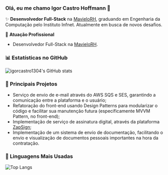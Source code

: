 ### Olá, eu me chamo Igor Castro Hoffmann 👋

✨ **Desenvolvedor Full-Stack** na [MavieloRH](https://mavielorh.com.br), graduando em Engenharia da Computação pelo Instituto Infnet. Atualmente em busca de novos desafios.

🏢 **Atuação Profissional**
- Desenvolvedor Full-Stack na [MavieloRH](https://mavielorh.com.br).

### 📊 Estatísticas no GitHub

![igorcastro1304's GitHub stats](https://github-readme-stats.vercel.app/api?username=igorcastro1304&show_icons=true&theme=dracula)

### 📌 Principais Projetos

- Serviço de envio de e-mail através do AWS SQS e SES, garantindo a comunicação entre a plataforma e o usuário;
- Refatoração do front-end usando Design Patterns para modularizar o código e facilitar sua manutenção futura (especificamente MVVM Pattern, no front-end);
- Implementação de serviço de assinatura digital, através da plataforma [ZapSign](https://zapsign.com.br/);
- Implementação de um sistema de envio de documentação, facilitando o envio e visualização de documentos pessoais importantes na hora da contratação. 

### 🚀 Linguagens Mais Usadas

![Top Langs](https://github-readme-stats.vercel.app/api/top-langs/?username=igorcastro1304&layout=compact)

